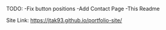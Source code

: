 TODO:
-Fix button positions
-Add Contact Page
-This Readme

Site Link: https://jtak93.github.io/portfolio-site/
